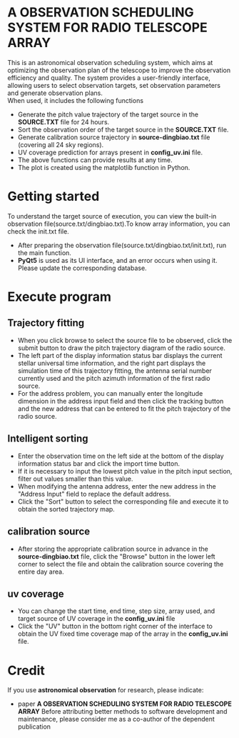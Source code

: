 A OBSERVATION SCHEDULING SYSTEM FOR RADIO TELESCOPE ARRAY
===
This is an astronomical observation scheduling system, which aims at optimizing the observation plan of the telescope to improve the observation efficiency and quality. The system provides a user-friendly interface, allowing users to select observation targets, set observation parameters and generate observation plans.  
When used, it includes the following functions
* Generate the pitch value trajectory of the target source in the **SOURCE.TXT** file for 24 hours.
* Sort the observation order of the target source in the **SOURCE.TXT** file.
* Generate calibration source trajectory in **source-dingbiao.txt** file (covering all 24 sky regions).
* UV coverage prediction for arrays present in **config_uv.ini** file.
* The above functions can provide results at any time.
* The plot is created using the matplotlib function in Python.
  
Getting started
===
  To understand the target source of execution, you can view the built-in observation file(source.txt/dingbiao.txt).To know array information, you can check the init.txt file.
* After preparing the observation file(source.txt/dingbiao.txt/init.txt), run the main function.
* **PyQt5** is used as its UI interface, and an error occurs when using it. Please update the corresponding database.

Execute program
===
Trajectory fitting
------
*  When you click browse to select the source file to be observed, click the submit button to draw the pitch trajectory diagram of the radio source.
*  The left part of the display information status bar displays the current stellar universal time information, and the right part displays the simulation time of this trajectory fitting, the antenna serial number currently used and the pitch azimuth information of the first radio source.
*  For the address problem, you can manually enter the longitude dimension in the address input field and then click the tracking button and the new address that can be entered to fit the pitch trajectory of the radio source.
  
Intelligent sorting
------
* Enter the observation time on the left side at the bottom of the display information status bar and click the import time button.
* If it is necessary to input the lowest pitch value in the pitch input section, filter out values smaller than this value.
* When modifying the antenna address, enter the new address in the "Address Input" field to replace the default address.
* Click the "Sort" button to select the corresponding file and execute it to obtain the sorted trajectory map.
  
calibration source
---
* After storing the appropriate calibration source in advance in the **source-dingbiao.txt** file, click the "Browse" button in the lower left corner to select the file and obtain the calibration source covering the entire day area.

uv coverage
---
* You can change the start time, end time, step size, array used, and target source of UV coverage in the **config_uv.ini** file
* Click the "UV" button in the bottom right corner of the interface to obtain the UV fixed time coverage map of the array in the **config_uv.ini** file.

Credit
===
If you use **astronomical observation** for research, please indicate:
* paper **A OBSERVATION SCHEDULING SYSTEM FOR RADIO TELESCOPE ARRAY**
Before attributing better methods to software development and maintenance, please consider me as a co-author of the dependent publication
